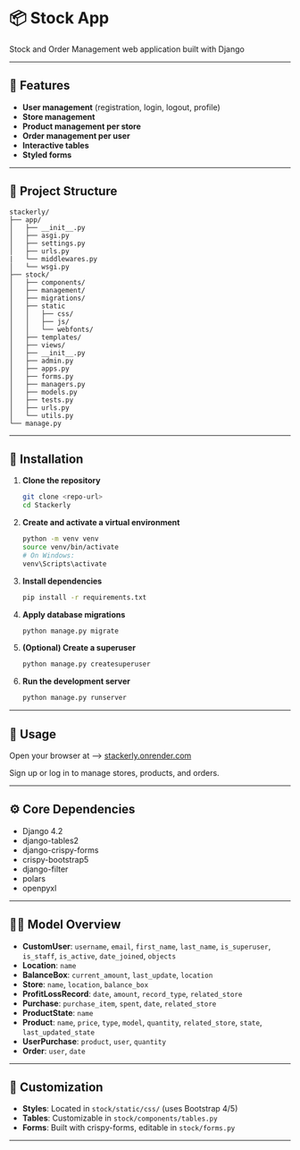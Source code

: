 # 📦 Stock App

Stock and Order Management web application built with Django

---

## 📰​ Features

- **User management** (registration, login, logout, profile)
- **Store management**
- **Product management per store**
- **Order management per user**
- **Interactive tables**
- **Styled forms**

---

## 🧱 Project Structure

```
stackerly/
├── app/
│   ├── __init__.py
│   ├── asgi.py
│   ├── settings.py
│   ├── urls.py
|   └── middlewares.py
│   └── wsgi.py
├── stock/
│   ├── components/
│   ├── management/
│   ├── migrations/
│   ├── static
│   │   ├── css/
│   │   ├── js/
│   │   └── webfonts/
│   ├── templates/
│   ├── views/
│   ├── __init__.py
│   ├── admin.py
│   ├── apps.py
│   ├── forms.py
│   ├── managers.py
│   ├── models.py
│   ├── tests.py
│   ├── urls.py
│   └── utils.py
└── manage.py
```

---

## 🚀 Installation

1. **Clone the repository**
    ```sh
    git clone <repo-url>
    cd Stackerly
    ```

2. **Create and activate a virtual environment**
    ```sh
    python -m venv venv
    source venv/bin/activate  
    # On Windows: 
    venv\Scripts\activate
    ```

3. **Install dependencies**
    ```sh
    pip install -r requirements.txt
    ```

4. **Apply database migrations**
    ```sh
    python manage.py migrate
    ```

5. **(Optional) Create a superuser**
    ```sh
    python manage.py createsuperuser
    ```

6. **Run the development server**
    ```sh
    python manage.py runserver
    ```

---

## 🧪 Usage

Open your browser at --> [stackerly.onrender.com](https://stackerly.onrender.com/)

Sign up or log in to manage stores, products, and orders.

---

## ⚙️ Core Dependencies

- Django 4.2
- django-tables2
- django-crispy-forms
- crispy-bootstrap5
- django-filter
- polars
- openpyxl

---

## 👷‍♂️​ Model Overview

- **CustomUser**: `username`, `email`, `first_name`, `last_name`, `is_superuser`, `is_staff`, `is_active`, `date_joined`, `objects`
- **Location**: `name`
- **BalanceBox**: `current_amount`, `last_update`, `location`
- **Store**: `name`, `location`, `balance_box`
- **ProfitLossRecord**: `date`, `amount`, `record_type`, `related_store`
- **Purchase**: `purchase_item`, `spent`, `date`, `related_store`
- **ProductState**: `name`
- **Product**: `name`, `price`, `type`, `model`, `quantity`, `related_store`, `state`, `last_updated_state`
- **UserPurchase**: `product`, `user`, `quantity`
- **Order**: `user`, `date`

---

## 🎨 Customization

- **Styles**: Located in `stock/static/css/` (uses Bootstrap 4/5)
- **Tables**: Customizable in `stock/components/tables.py`
- **Forms**: Built with crispy-forms, editable in `stock/forms.py`

---
